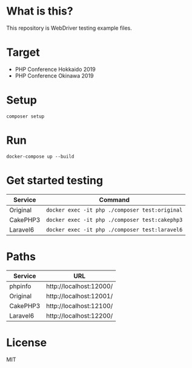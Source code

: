# What is this?
This repository is WebDriver testing example files.

# Target
- PHP Conference Hokkaido 2019
- PHP Conference Okinawa 2019

# Setup

```
composer setup
```

# Run

```
docker-compose up --build
```

# Get started testing

| Service | Command |
| ------- | ------- |
| Original | `docker exec -it php ./composer test:original` |
| CakePHP3 | `docker exec -it php ./composer test:cakephp3` |
| Laravel6 | `docker exec -it php ./composer test:laravel6` |

# Paths

| Service | URL |
| ------- | ------- |
| phpinfo | http://localhost:12000/ |
| Original | http://localhost:12001/ |
| CakePHP3 | http://localhost:12100/ |
| Laravel6 | http://localhost:12200/ |

# License
MIT
